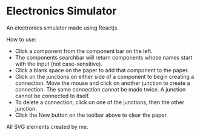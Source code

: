 # Electronics Simulator

An electronics simulator made using Reactjs.

How to use:
- Click a component from the component bar on the left.
- The components searchbar will return components whose names start with the input (not case-sensitive).
- Click a blank space on the paper to add that component to the paper.
- Click on the junctions on either side of a component to begin creating a connection. Move the mouse and click on another junction to create a connection. The same connection cannot be made twice. A junction cannot be connected to itself.
- To delete a connection, click on one of the junctions, then the other junction.
- Click the New button on the toolbar above to clear the paper.

All SVG elements created by me.